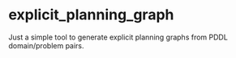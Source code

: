 # explicit_planning_graph
Just a simple tool to generate explicit planning graphs from PDDL domain/problem pairs.

